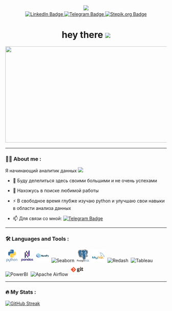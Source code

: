 <div id="header" align="center">
  <img src="https://media.giphy.com/media/LEe5yo2E9Fi3FmuEPK/giphy.gif?cid=ecf05e475q1rso5pqfyu9gesij7b10ukbk620bcdamct6jv9&rid=giphy.gif" width="100"/>
<div id="badges">
  <a href="https://www.linkedin.com/in/aleksei-pivovarov-11b894249/">
    <img src="https://img.shields.io/badge/linkedin-blue?logo=linkedin&logoColor=white&style=for-the-badge" alt="LinkedIn Badge"/>
  </a>
  <a href="https://t.me/Wachamba">
    <img src="https://img.shields.io/badge/Telegram-blue?logo=telegram&logoColor=white&style=for-the-badge" alt="Telegram Badge"/>
  </a>
  <a href="https://stepik.org/users/495118325">
    <img src="https://img.shields.io/badge/stepik.org-black?logo=stepik&logoColor=white&style=for-the-badge" alt="Stepik.org Badge"/>
  </a>
</div>


<h1>
  hey there
  <img src="https://media.giphy.com/media/hvRJCLFzcasrR4ia7z/giphy.gif" width="30px"/>
</h1>
</div>
<div align="center">
  <img src="https://media.giphy.com/media/cNfIqjpCY1zqfaLmd8/giphy.gif?cid=ecf05e47hhp2s7bha5lnuzo93tux5wgw1sg6gow9uhzqc458&rid=giphy.gif" width="600" height="300"/>
</div>

---

### :man_technologist: About me :

<div id="aboutme" align="left">
Я начинающий аналитик данных <img src="https://media.giphy.com/media/f6hnhHkks8bk4jwjh3/giphy.gif?cid=ecf05e47hdfelgqx2583y9db3f7n0om5o3l82rhkki8w7cu7&rid=giphy.gif" width="30">

- :telescope: Буду делелиться здесь своими большими и не очень успехами

- :seedling: Нахожусь в поиске любимой работы

- :zap: В свободное время глубже изучаю python и улучшаю свои навыки в области анализа данных

- :mailbox: Для связи со мной: [![Telegram Badge](https://img.shields.io/badge/-Wachamba-blue?style=flat&logo=Telegram&logoColor=white)](yhttps://t.me/Wachamba)
</div>
  
---

### :hammer_and_wrench: Languages and Tools :

<div>
  <img src="https://github.com/devicons/devicon/blob/master/icons/python/python-original-wordmark.svg" title="Python" alt="Python" width="40" height="40"/>&nbsp;
  <img src="https://github.com/devicons/devicon/blob/master/icons/pandas/pandas-original-wordmark.svg" title="Pandas" alt="Pandas" width="40" height="40"/>&nbsp;
  <img src="https://github.com/devicons/devicon/blob/master/icons/numpy/numpy-original-wordmark.svg" title="NumPy" alt="NumPy" width="40" height="40"/>&nbsp;
  <img src="https://seeklogo.com/images/S/seaborn-logo-244EB2DEC5-seeklogo.com.png" title="Seaborn" alt="Seaborn" width="40" height="40"/>&nbsp;
  <img src="https://github.com/devicons/devicon/blob/master/icons/postgresql/postgresql-original-wordmark.svg" title="PostreSQL" alt="PostreSQL" width="40" height="40"/>&nbsp;
  <img src="https://github.com/devicons/devicon/blob/master/icons/mysql/mysql-original-wordmark.svg" title="MySQL"  alt="MySQL" width="40" height="40"/>&nbsp;
  <img src="https://www.vectorlogo.zone/logos/redashio/redashio-icon.svg"  title="Redash" alt="Redash" width="40" height="40"/>&nbsp;
  <img src="https://logojinni.com/image/logos/tableau-software.svg" title="Tableau" alt="Tableau" width="40" height="40"/>&nbsp;
  <img src="https://www.vectorlogo.zone/logos/microsoft_powerbi/microsoft_powerbi-ar21.svg" title="PowerBI" alt="PowerBI" width="80" height="40"/>&nbsp;
  <img src="https://upload.vectorlogo.zone/logos/apache_airflow/images/9c14446f-4cdc-4b19-9290-c753fc20fb2a.svg" title="Apache Airflow" alt="Apache Airflow" width="40" height="40"/>&nbsp;
  <img src="https://github.com/devicons/devicon/blob/master/icons/git/git-original-wordmark.svg" title="Git" **alt="Git" width="40" height="40"/>
</div>

---

### :fire: My Stats :

[![GitHub Streak](http://github-readme-streak-stats.herokuapp.com?user=PivovarovHub&theme=cobalt)](https://git.io/streak-stats)

